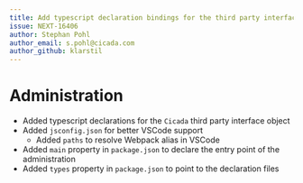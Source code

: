 ```yaml
---
title: Add typescript declaration bindings for the third party interface
issue: NEXT-16406
author: Stephan Pohl
author_email: s.pohl@cicada.com
author_github: klarstil
---
```

# Administration
* Added typescript declarations for the `Cicada` third party interface object
* Added `jsconfig.json` for better VSCode support
    * Added `paths` to resolve Webpack alias in VSCode
* Added `main` property in `package.json` to declare the entry point of the administration
* Added `types` property in `package.json`  to point to the declaration files  

